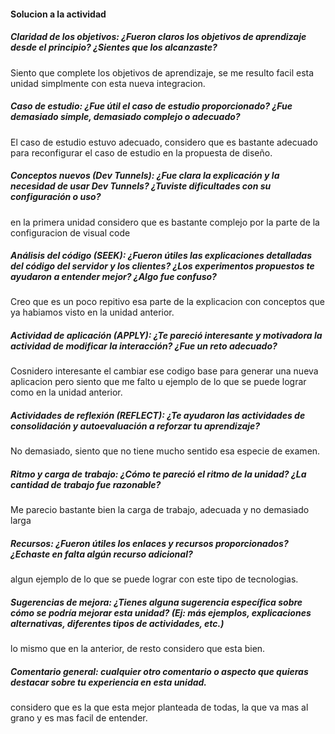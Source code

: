 #### Solucion a la actividad

##### Claridad de los objetivos: ¿Fueron claros los objetivos de aprendizaje desde el principio? ¿Sientes que los alcanzaste?
Siento que complete los objetivos de aprendizaje, se me resulto facil esta unidad simplmente con esta nueva integracion.
##### Caso de estudio: ¿Fue útil el caso de estudio proporcionado? ¿Fue demasiado simple, demasiado complejo o adecuado?
El caso de estudio estuvo adecuado, considero que es bastante adecuado para reconfigurar el caso de estudio en la propuesta de diseño.
##### Conceptos nuevos (Dev Tunnels): ¿Fue clara la explicación y la necesidad de usar Dev Tunnels? ¿Tuviste dificultades con su configuración o uso?
en la primera unidad considero que es bastante complejo por la parte de la configuracion de visual code
##### Análisis del código (SEEK): ¿Fueron útiles las explicaciones detalladas del código del servidor y los clientes? ¿Los experimentos propuestos te ayudaron a entender mejor? ¿Algo fue confuso?
Creo que es un poco repitivo esa parte de la explicacion con conceptos que ya habiamos visto en la unidad anterior.
##### Actividad de aplicación (APPLY): ¿Te pareció interesante y motivadora la actividad de modificar la interacción? ¿Fue un reto adecuado?
Cosnidero interesante el cambiar ese codigo base para generar una nueva aplicacion pero siento que me falto u ejemplo de lo que se puede lograr como en la unidad anterior.
##### Actividades de reflexión (REFLECT): ¿Te ayudaron las actividades de consolidación y autoevaluación a reforzar tu aprendizaje?
No demasiado, siento que no tiene mucho sentido esa especie de examen.
##### Ritmo y carga de trabajo: ¿Cómo te pareció el ritmo de la unidad? ¿La cantidad de trabajo fue razonable?
Me parecio bastante bien la carga de trabajo, adecuada y no demasiado larga
##### Recursos: ¿Fueron útiles los enlaces y recursos proporcionados? ¿Echaste en falta algún recurso adicional?
algun ejemplo de lo que se puede lograr con este tipo de tecnologias.
##### Sugerencias de mejora: ¿Tienes alguna sugerencia específica sobre cómo se podría mejorar esta unidad? (Ej: más ejemplos, explicaciones alternativas, diferentes tipos de actividades, etc.)
lo mismo que en la anterior, de resto considero que esta bien.
##### Comentario general: cualquier otro comentario o aspecto que quieras destacar sobre tu experiencia en esta unidad.
considero que es la que esta mejor planteada de todas, la que va mas al grano y es mas facil de entender.
